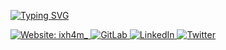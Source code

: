 [![Typing SVG](https://readme-typing-svg.herokuapp.com?center=true&vCenter=true&lines=ixh4m+-+Isham+Jaglan;I'm+a+Student;I'm+a+Pentester)](https://ixh4m.github.io)
<p align="justify">
<a href="https://ixh4m.github.io/" target="_blank">
    <img align="justify" alt="Website: ixh4m_" src="https://img.shields.io/badge/Website-ixh4m-white" />
  </a>
 <a href="https://gitlab.com/ixh4m" target="_blank">
     <img alt="GitLab" src="https://img.shields.io/badge/gitlab-%23181717.svg?style=for-the-badge&logo=gitlab&logoColor=white"/>  
  </a>
 <a href="https://linkedin.com/in/ishamjaglan" target="_blank">
    <img alt="LinkedIn" src="https://img.shields.io/badge/linkedin-%230077B5.svg?style=for-the-badge&logo=linkedin&logoColor=white"/>
  </a>
 <a href="https://twitter.com/ixh4m_" target="_blank">
    <img alt="Twitter" src="https://img.shields.io/badge/ixh4m-%231DA1F2.svg?style=for-the-badge&logo=Twitter&logoColor=white"/>
  </a>
</p>
<!--
<img alt="LinkedIn" src="https://img.shields.io/badge/linkedin-%230077B5.svg?style=for-the-badge&logo=linkedin&logoColor=white"/>

**ixh4m/ixh4m** is a ✨ _special_ ✨ repository because its `README.md` (this file) appears on your GitHub profile.

Here are some ideas to get you started:

- 🔭 I’m currently working on ...
- 🌱 I’m currently learning ...
- 👯 I’m looking to collaborate on ...
- 🤔 I’m looking for help with ...
- 💬 Ask me about ...
- 📫 How to reach me: ...
- 😄 Pronouns: ...
- ⚡ Fun fact: ...
-->

<a href="https://github.com/ixh4m">
  <img align="center" src="https://github-readme-stats.vercel.app/api/?username=ixh4m&show_icons=true&hide_border=true&title_color=fff&icon_color=79ff97&text_color=9f9f9f&bg_color=151515" />
</a>
<a href="https://github.com/ixh4m">
  <img align="center" src="https://github-readme-stats.vercel.app/api/top-langs/?username=ixh4m&layout=compact&show_icons=true&hide_border=true&title_color=fff&icon_color=79ff97&text_color=9f9f9f&bg_color=151515" />
</a>
<a href="https://paypal.me/ixh4m">
    <img alt="Paypal" src="https://img.shields.io/badge/PayPal-00457C?style=for-the-badge&logo=paypal&logoColor=white" />
  </a>
<a href="https://ko-fi.com/ixh4m">
    <img alt="Ko-Fi" src="https://img.shields.io/badge/Ko--fi-F16061?style=for-the-badge&logo=ko-fi&logoColor=white" />
  </a>
<a href="https://www.buymeacoffee.com/ixh4m">
    <img alt="BuyMeACoffee" src="https://img.shields.io/badge/Buy%20Me%20a%20Coffee-ffdd00?style=for-the-badge&logo=buy-me-a-coffee&logoColor=black" />
  </a>
